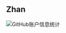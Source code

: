 ## Zhan

![GitHub账户信息统计](https://github-stats.zhan-cm.com/api?username=zhan-cm&show_icons=true&theme=tokyonight)
